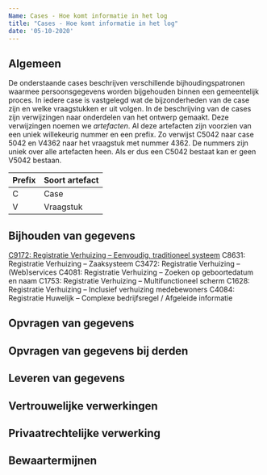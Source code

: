 ```yaml
---
Name: Cases - Hoe komt informatie in het log
title: "Cases - Hoe komt informatie in het log"
date: '05-10-2020'
---
```


## Algemeen
De onderstaande cases beschrijven verschillende bijhoudingspatronen waarmee persoonsgegevens worden bijgehouden binnen een gemeentelijk proces. In iedere case is vastgelegd wat de bijzonderheden van de case zijn en welke vraagstukken er uit volgen. In de beschrijving van de cases zijn verwijzingen naar onderdelen van het ontwerp gemaakt. Deze verwijzingen noemen we *artefacten*. Al deze artefacten zijn voorzien van een uniek willekeurig nummer en een prefix. Zo verwijst C5042 naar case 5042 en V4362 naar het vraagstuk met nummer 4362. De nummers zijn uniek over alle artefacten heen. Als er dus een C5042 bestaat kan er geen V5042 bestaan.

| Prefix	| Soort artefact |
|--|--|
| C	| Case |
| V	| Vraagstuk |

## Bijhouden van gegevens
[C9172: Registratie Verhuizing – Eenvoudig, traditioneel systeem](./../artefacten/9172.md)
C8631: Registratie Verhuizing – Zaaksysteem
C3472: Registratie Verhuizing – (Web)services
C4081: Registratie Verhuizing – Zoeken op geboortedatum en naam
C1753: Registratie Verhuizing – Multifunctioneel scherm
C1628: Registratie Verhuizing – Inclusief verhuizing medebewoners
C4084: Registratie Huwelijk – Complexe bedrijfsregel / Afgeleide informatie

## Opvragen van gegevens

## Opvragen van gegevens bij derden

## Leveren van gegevens 

## Vertrouwelijke verwerkingen

## Privaatrechtelijke verwerking

## Bewaartermijnen
